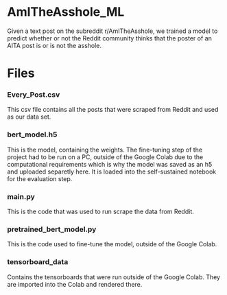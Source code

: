 # AmITheAsshole_ML
Given a text post on the subreddit r/AmITheAsshole, we trained a model to predict whether or not the Reddit community thinks that the poster of an AITA post is or is not the asshole. 

# Files

### Every_Post.csv

This csv file contains all the posts that were scraped from Reddit and used as our data set.

### bert_model.h5

This is the model, containing the weights. The fine-tuning step of the project had to be run on a PC, outside of the Google Colab due to the computational requirements 
which is why the model was saved as an h5 and uploaded separetly here. It is loaded into the self-sustained notebook for the evaluation step.

### main.py

This is the code that was used to run scrape the data from Reddit.

### pretrained_bert_model.py

This is the code used to fine-tune the model, outside of the Google Colab.

### tensorboard_data

Contains the tensorboards that were run outside of the Google Colab. They are imported into the Colab and rendered there.

